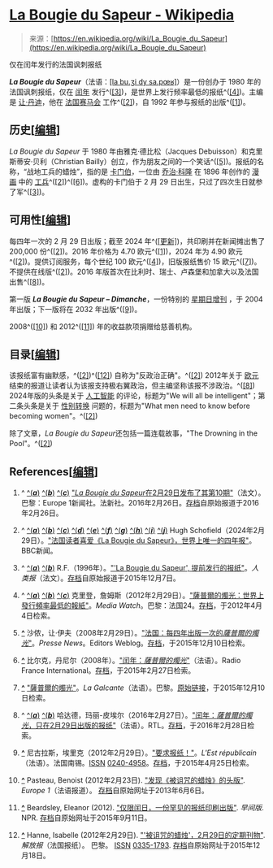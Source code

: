 <!--yml

类别：未分类

日期：2024-05-27 14:30:15

-->

# [La Bougie du Sapeur - Wikipedia](https://en.wikipedia.org/wiki/La_Bougie_du_Sapeur)

> 来源：[https://en.wikipedia.org/wiki/La_Bougie_du_Sapeur](https://en.wikipedia.org/wiki/La_Bougie_du_Sapeur)

仅在闰年发行的法国讽刺报纸

***La Bougie du Sapeur***（法语：[[la  bu.ʒi  dy  sa.pœʁ]](/wiki/Help:IPA/French "帮助：法语国际音标")）是一份创办于 1980 年的法国讽刺报纸，仅在 [闰年](/wiki/February_29 "2月29日") 发行^([[3]](#cite_note-F1996-3))，是世界上发行频率最低的报纸^([[4]](#cite_note-Creedon2012-4))。主编是 [让·丹迪](/w/index.php?title=Jean_d%27Indy&action=edit&redlink=1 "让·丹迪（页面不存在）")，他在 [法国赛马会](/wiki/France_Galop "法国赛马会") 工作^([[2]](#cite_note-BBC-2))，自 1992 年参与报纸的出版^([[1]](#cite_note-Europe1-1))。

## 历史[[编辑](/w/index.php?title=La_Bougie_du_Sapeur&action=edit&section=1 "编辑：历史")]

*La Bougie du Sapeur* 于 1980 年由雅克·德比松（Jacques Debuisson）和克里斯蒂安·贝利（Christian Bailly）创立，作为朋友之间的一个笑话^([[5]](#cite_note-Chainon2008-5))。报纸的名称，“战地工兵的蜡烛”，指的是 [卡门伯](https://fr.wikipedia.org/wiki/Les_Fac%C3%A9ties_du_sapeur_Camember "fr:Les Facéties du sapeur Camember")，一位由 [乔治·科隆](/wiki/Georges_Colomb "Georges Colomb") 在 1896 年创作的 [漫画](/wiki/Bande_dessin%C3%A9e "Bande dessinée") 中的 [工兵](/wiki/Sapper "Sapper")^([[2]](#cite_note-BBC-2))^([[6]](#cite_note-Birck2008-6))。虚构的卡门伯于 2 月 29 日出生，只过了四次生日就参了军^([[3]](#cite_note-F1996-3))。

## 可用性[[编辑](/w/index.php?title=La_Bougie_du_Sapeur&action=edit&section=2 "编辑：可用性")]

每四年一次的 2 月 29 日出版；截至 2024 年^([[更新]](https://en.wikipedia.org/w/index.php?title=La_Bougie_du_Sapeur&action=edit))，共印刷并在新闻摊出售了 200,000 份^([[2]](#cite_note-BBC-2))。2016 年价格为 4.70 欧元^([[1]](#cite_note-Europe1-1))，2024 年为 4.90 欧元^([[2]](#cite_note-BBC-2))。提供订阅服务，每个世纪 100 欧元^([[4]](#cite_note-Creedon2012-4))，旧版报纸售价 15 欧元^([[7]](#cite_note-7))。不提供在线版^([[2]](#cite_note-BBC-2))。2016 年版首次在比利时、瑞士、卢森堡和加拿大以及法国出售^([[8]](#cite_note-Haddad2016-8))。

第一版 ***La Bougie du Sapeur – Dimanche***，一份特别的 [星期日增刊](/wiki/Sunday_editions "星期日增刊") ，于 2004 年出版；下一版将在 2032 年出版^([[9]](#cite_note-Nicolas2012-9))。

2008^([[10]](#cite_note-Pasteau2012-10)) 和 2012^([[11]](#cite_note-Beardsley2012-11)) 年的收益款项捐赠给慈善机构。

## 目录[[编辑](/w/index.php?title=La_Bougie_du_Sapeur&action=edit&section=3 "编辑段落：目录")]

该报纸富有幽默感，^([[2]](#cite_note-BBC-2))^([[12]](#cite_note-Hanne2012-12)) 自称为"反政治正确"。^([[2]](#cite_note-BBC-2)) 2012年关于 [欧元](/wiki/Euro_(currency) "Euro (currency)") 结束的报道让读者认为该报支持极右翼政治，但主编坚称该报不涉政治。^([[8]](#cite_note-Haddad2016-8)) 2024年版的头条是关于 [人工智能](/wiki/Artificial_intelligence "Artificial intelligence") 的评论，标题为"We will all be intelligent"；第二条头条是关于 [性别转换](/wiki/Gender_transitioning "Gender transitioning") 问题的，标题为"What men need to know before becoming women"。^([[2]](#cite_note-BBC-2))

除了文章，*La Bougie du Sapeur*还包括一篇连载故事，"The Drowning in the Pool"。^([[2]](#cite_note-BBC-2))

## References[[编辑](/w/index.php?title=La_Bougie_du_Sapeur&action=edit&section=4 "编辑段落：参考文献")]

1.  ^ [^(***a***)](#cite_ref-Europe1_1-0) [^(***b***)](#cite_ref-Europe1_1-1) [^(***c***)](#cite_ref-Europe1_1-2) ["*La Bougie du Sapeur*在2月29日发布了其第10期"](http://www.europe1.fr/medias-tele/la-bougie-du-sapeur-le-journal-du-29-fevrier-sort-son-numero-10-2677774)（法文）。巴黎：Europe 1新闻社。法新社。2016年2月26日。[存档](https://web.archive.org/web/20160226181946/http://www.europe1.fr/medias-tele/la-bougie-du-sapeur-le-journal-du-29-fevrier-sort-son-numero-10-2677774)自原始报道于2016年2月26日。

1.  ^ [^(***a***)](#cite_ref-BBC_2-0) [^(***b***)](#cite_ref-BBC_2-1) [^(***c***)](#cite_ref-BBC_2-2) [^(***d***)](#cite_ref-BBC_2-3) [^(***e***)](#cite_ref-BBC_2-4) [^(***f***)](#cite_ref-BBC_2-5) [^(***g***)](#cite_ref-BBC_2-6) [^(***h***)](#cite_ref-BBC_2-7) [^(***i***)](#cite_ref-BBC_2-8) [^(***j***)](#cite_ref-BBC_2-9) Hugh Schofield（2024年2月29日）。["法国读者喜爱《La Bougie du Sapeur》，世界上唯一的四年报"](https://www.bbc.com/news/world-europe-68423991)。BBC新闻。

1.  ^ [^(***a***)](#cite_ref-F1996_3-0) [^(***b***)](#cite_ref-F1996_3-1) R.F.（1996年）。["'La Bougie du Sapeur', 提前发行的报纸"](https://www.humanite.fr/node/125514)。*人类报*（法文）。[存档](https://web.archive.org/web/20151207035221/http://www.humanite.fr/node/125514)自原始报道于2015年12月7日。

1.  ^ [^(***a***)](#cite_ref-Creedon2012_4-0) [^(***b***)](#cite_ref-Creedon2012_4-1) [^(***c***)](#cite_ref-Creedon2012_4-2) 克里登，詹姆斯（2012年2月29日）。["薩普爾的燭光：世界上發行頻率最低的報紙"](http://www.france24.com/en/20120229-mediawatch-bougie-du-sapeur-newspaper-once-four-years)。*Media Watch*。巴黎：法国24。[存档](https://web.archive.org/web/20120404003951/http://www.france24.com/en/20120229-mediawatch-bougie-du-sapeur-newspaper-once-four-years)，于2012年4月4日检索。

1.  **[^](#cite_ref-Chainon2008_5-0)** 沙侬，让·伊夫（2008年2月29日）。["法国：每四年出版一次的*薩普爾的燭光*"](http://www.editorsweblog.org/2008/02/29/france-la-bougie-du-sapeur-every-29-feb)。*Presse News*。Editors Weblog。[存档](https://web.archive.org/web/20151210035748/http://www.editorsweblog.org/2008/02/29/france-la-bougie-du-sapeur-every-29-feb)，于2015年12月10日检索。

1.  **[^](#cite_ref-Birck2008_6-0)** 比尔克，丹尼尔（2008年）。["闰年：*薩普爾的燭光*"](http://rfi.fr/francefr/articles/098/article_63285.asp)（法语）。Radio France International。[存档](https://web.archive.org/web/20150227164903/http://rfi.fr/francefr/articles/098/article_63285.asp)，于2015年2月27日检索。

1.  **[^](#cite_ref-7)** ["薩普爾的燭光"](https://web.archive.org/web/20151210035350/http://lagalcante.com/CMS/?option=com_content&id=57)。*La Galcante*（法语）。巴黎。[原始链接](http://lagalcante.com/CMS/?option=com_content&id=57)，于2015年12月10日检索。

1.  ^ [^(***a***)](#cite_ref-Haddad2016_8-0) [^(***b***)](#cite_ref-Haddad2016_8-1) 哈达德，玛丽-皮埃尔（2016年2月27日）。["闰年：*薩普爾的燭光*，只在2月29日出版的报纸"](http://www.rtl.fr/culture/medias-people/annee-bissextile-la-bougie-du-sapeur-ce-journal-qui-ne-sort-que-les-29-fevrier-7782071091)（法语）。RTL。[存档](https://web.archive.org/web/20160228001002/http://www.rtl.fr/culture/medias-people/annee-bissextile-la-bougie-du-sapeur-ce-journal-qui-ne-sort-que-les-29-fevrier-7782071091)，于2016年2月28日检索。

1.  **[^](#cite_ref-Nicolas2012_9-0)** 尼古拉斯，埃里克（2012年2月29日）。["要求报纸！"](http://www.estrepublicain.fr/actualite/2012/02/29/demandez-le-journal)。*L'Est républicain*（法语）。法国南锡。[ISSN](/wiki/ISSN_(identifier) "ISSN (identifier)") [0240-4958](https://www.worldcat.org/issn/0240-4958)。[存档](https://web.archive.org/web/20150425004047/http://www.estrepublicain.fr/actualite/2012/02/29/demandez-le-journal)，于2015年4月25日检索。

1.  **[^](#cite_ref-Pasteau2012_10-0)** Pasteau, Benoist (2012年2月23日). ["发现《被诅咒的蜡烛》的头版"](http://www.europe1.fr/Medias-Tele/Decouvrez-la-Une-de-La-Bougie-du-Sapeur-960949/). *Europe 1*（法语报道）。 [存档](https://web.archive.org/web/20130606023511/http://www.europe1.fr/Medias-Tele/Decouvrez-la-Une-de-La-Bougie-du-Sapeur-960949/)自原始网址于2013年6月6日。

1.  **[^](#cite_ref-Beardsley2012_11-0)** Beardsley, Eleanor (2012). ["仅限闰日，一份罕见的报纸印刷出版"](https://www.npr.org/2012/02/29/147572689/for-leap-day-only-a-rare-newspaper-goes-to-print). *早间版*. NPR. [存档](https://web.archive.org/web/20150911030955/http://www.npr.org/2012/02/29/147572689/for-leap-day-only-a-rare-newspaper-goes-to-print)自原始网址于2015年9月11日。

1.  **[^](#cite_ref-Hanne2012_12-0)** Hanne, Isabelle (2012年2月29日). ["'被诅咒的蜡烛'，2月29日的定期刊物"](http://www.liberation.fr/medias/2012/02/29/la-bougie-du-sapeur-le-marronnier-du-29-fevrier_799450). *解放报*（法国报纸）。 巴黎。 [ISSN](/wiki/ISSN_(identifier) "ISSN (identifier)") [0335-1793](https://www.worldcat.org/issn/0335-1793). [存档](https://web.archive.org/web/20151218042517/http://www.liberation.fr/medias/2012/02/29/la-bougie-du-sapeur-le-marronnier-du-29-fevrier_799450)自原始网址于2015年12月18日。
